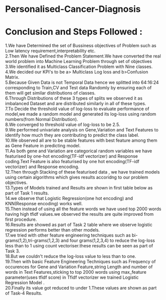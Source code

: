 # Personalised-Cancer-Diagnosis
# Conclusion and Steps Followed :
1.We have Determined the set of Bussiness objectives of Problem such as Low latency requirement,interpretability etc.    
2.Then We have Defined the Problem Statement.We have converted the real world problem into Machine Learning Problem through set of objectives                     
3.We identified it as Multiclass Classification Problem with Nine classes.     
4.We decided our KPI's to be a> Multiclass Log loss  and b>Confusion Matrix.                  
5.Because Given Data is not Temporal Data hence we splitted into 64:16:24 corresponding to Train,CV and Test data Randomly by ensuring each of them will get similar distributions of classes.                    
6.Through Distributions of these 3 types of splits we observed it as imbalanced Dataset and are distributed similarly in all of these types.        
7.To Decide the threshold value of log-loss to evaluate performance of model,we made a random model and generated its log-loss using random numbers(from Normal Distribution).                              
8.We converged to threshold value of log-loss to be 2.5.                     
9.We performed univariate analysis on Gene,Variation and Text Features to identify how much they are contributing to predict the class label.                         
10.We observed all are to be stable features with best feature among them as Gene Feature in predicting model.         
11.As both gene and Variation are categorical random variables we have featurised by one-hot encoding(TF-idf vectorizer) and Response coding.Text Feature is also featurised by one hot encoding(TF-idf vectorizer) and Response encoding.           
12.Then through Stacking of these featurised data , we have trained models using certain algorithms which gives results accoridng to our problem objectives.                                  
13.Types of Models trained and Results are shown in first table below as part of Task 1 results.                 
14.we observe that Logistic Regression(one hot encoding) and KNN(Response encoding) works well.                      
15.Then instead of using all the feature words we have used top 2000 words having high tfidf values.we observed the results are quite improved from first procedure.                                   
16.Results are showed as part of Task 2 table where we observe logistic regression performs better than other models.     
17.we tried with other feature engineering techniques such as bi-grams(1,2),tri-grams(1,2,3) and four grams(1,2,3,4) to reduce the log-loss less than to 1 using count vectoriser.these results can be seen as part of Task 3.               
18.But we couldn't reduce the log-loss value to less than to one.                              
19.Then with basic Feature Engineering Techniques such as Frequency of occurences for Gene and Variation Feature,string Length and number of words in Text Features,sticking to top 2000 words using max_feature parameter(uses tfidf score) in Tfidf vectorizer we trained Logistic Regression Model .                      
20.Finally its value got reduced to under 1.These values are shown as part of Task-4 Results.             
                      
